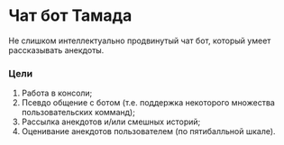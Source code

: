 # Чат бот Тамада
Не слишком интеллектуально продвинутый чат бот, который умеет рассказывать анекдоты. 

### Цели
1. Работа в консоли;
2. Псевдо общение с ботом (т.е. поддержка некоторого множества пользовательских комманд);
3. Рассылка анекдотов и/или смешных историй;
4. Оценивание анекдотов пользователем (по пятибалльной шкале).
